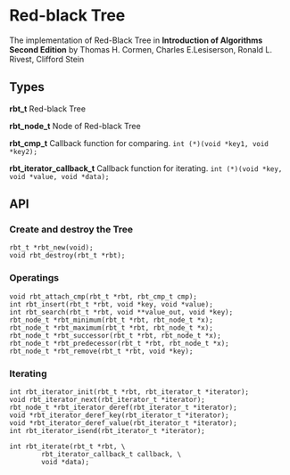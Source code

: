 # Red-black Tree

The implementation of Red-Black Tree in
**Introduction of Algorithms Second Edition** by 
Thomas H. Cormen, Charles E.Lesiserson, Ronald L. Rivest, Clifford Stein


## Types
**rbt_t** 
Red-black Tree

**rbt_node_t**
Node of Red-black Tree

**rbt_cmp_t**
Callback function for comparing.
`int (*)(void *key1, void *key2);`

**rbt_iterator_callback_t**
Callback function for iterating.
`int (*)(void *key, void *value, void *data);`

## API

### Create and destroy the Tree
```
rbt_t *rbt_new(void);
void rbt_destroy(rbt_t *rbt);
```

### Operatings
```
void rbt_attach_cmp(rbt_t *rbt, rbt_cmp_t cmp);
int rbt_insert(rbt_t *rbt, void *key, void *value);
int rbt_search(rbt_t *rbt, void **value_out, void *key);
rbt_node_t *rbt_minimum(rbt_t *rbt, rbt_node_t *x);
rbt_node_t *rbt_maximum(rbt_t *rbt, rbt_node_t *x);
rbt_node_t *rbt_successor(rbt_t *rbt, rbt_node_t *x);
rbt_node_t *rbt_predecessor(rbt_t *rbt, rbt_node_t *x);
rbt_node_t *rbt_remove(rbt_t *rbt, void *key);
```

### Iterating
```
int rbt_iterator_init(rbt_t *rbt, rbt_iterator_t *iterator);
void rbt_iterator_next(rbt_iterator_t *iterator);
rbt_node_t *rbt_iterator_deref(rbt_iterator_t *iterator);
void *rbt_iterator_deref_key(rbt_iterator_t *iterator);
void *rbt_iterator_deref_value(rbt_iterator_t *iterator);
int rbt_iterator_isend(rbt_iterator_t *iterator);

int rbt_iterate(rbt_t *rbt, \
        rbt_iterator_callback_t callback, \
        void *data);
```

